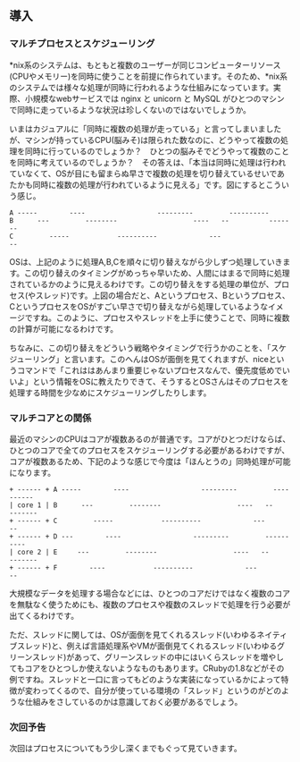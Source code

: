 ## 導入

### マルチプロセスとスケジューリング

\*nix系のシステムは、もともと複数のユーザーが同じコンピューターリソース(CPUやメモリー)を同時に使うことを前提に作られています。そのため、\*nix系のシステムでは様々な処理が同時に行われるような仕組みになっています。実際、小規模なwebサービスでは nginx と unicorn と MySQL がひとつのマシンで同時に走っているような状況は珍しくないのではないでしょうか。

いまはカジュアルに「同時に複数の処理が走っている」と言ってしまいましたが、マシンが持っているCPU(脳みそ)は限られた数なのに、どうやって複数の処理を同時に行っているのでしょうか？　ひとつの脳みそでどうやって複数のことを同時に考えているのでしょうか？　その答えは、「本当は同時に処理は行われていなくて、OSが目にも留まらぬ早さで複数の処理を切り替えているせいであたかも同時に複数の処理が行われているように見える」です。図にするとこういう感じ。

    A -----        ----                  ---------         ----------
    B      ---         --------                   ----   --          -------
    C         -----            ----------             ---                   --


OSは、上記のように処理A,B,Cを順々に切り替えながら少しずつ処理していきます。この切り替えのタイミングがめっちゃ早いため、人間にはまるで同時に処理されているかのように見えるわけです。この切り替えをする処理の単位が、プロセス(やスレッド)です。上図の場合だと、Aというプロセス、Bというプロセス、CというプロセスをOSがすごい早さで切り替えながら処理しているようなイメージですね。このように、プロセスやスレッドを上手に使うことで、同時に複数の計算が可能になるわけです。

ちなみに、この切り替えをどういう戦略やタイミングで行うかのことを、「スケジューリング」と言います。このへんはOSが面倒を見てくれますが、niceというコマンドで「これははあんまり重要じゃないプロセスなんで、優先度低めでいいよ」という情報をOSに教えたりできて、そうするとOSさんはそのプロセスを処理する時間を少なめにスケジューリングしたりします。

### マルチコアとの関係

最近のマシンのCPUはコアが複数あるのが普通です。コアがひとつだけならば、ひとつのコアで全てのプロセスをスケジューリングする必要があるわけですが、コアが複数あるため、下記のような感じで今度は「ほんとうの」同時処理が可能になります。


    + ------ + A -----        ----                  ---------         ----------
    | core 1 | B      ---         --------                   ----   --          -------
    + ------ + C         -----            ----------             ---                   --
    + ------ + D ---        ----                  ---------         ----------
    | core 2 | E     ---         --------                   ----   --          -------
    + ------ + F        ----            ----------             ---                   --

大規模なデータを処理する場合などには、ひとつのコアだけではなく複数のコアを無駄なく使うためにも、複数のプロセスや複数のスレッドで処理を行う必要が出てくるわけです。

ただ、スレッドに関しては、OSが面倒を見てくれるスレッド(いわゆるネイティブスレッド)と、例えば言語処理系やVMが面倒見てくれるスレッド(いわゆるグリーンスレッド)があって、グリーンスレッドの中にはいくらスレッドを増やしてもコアをひとつしか使えないようなものもあります。CRubyの1.8などがその例ですね。スレッドと一口に言ってもどのような実装になっているかによって特徴が変わってくるので、自分が使っている環境の「スレッド」というのがどのような仕組みをさしているのかは意識しておく必要があるでしょう。

### 次回予告

次回はプロセスについてもう少し深くまでもぐって見ていきます。
